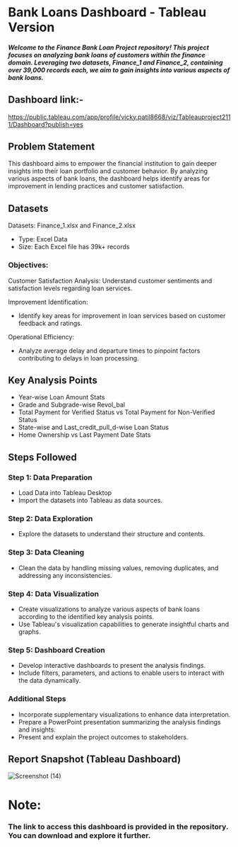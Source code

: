 # Bank Loans Dashboard - Tableau Version
##### Welcome to the Finance Bank Loan Project repository! This project focuses on analyzing bank loans of customers within the finance domain. Leveraging two datasets, Finance_1 and Finance_2, containing over 39,000 records each, we aim to gain insights into various aspects of bank loans.

## Dashboard link:-
 https://public.tableau.com/app/profile/vicky.patil8668/viz/Tableauproject2111/Dashboard?publish=yes

## Problem Statement

This dashboard aims to empower the financial institution to gain deeper insights into their loan portfolio and customer behavior. By analyzing various aspects of bank loans, the dashboard helps identify areas for improvement in lending practices and customer satisfaction.

## Datasets

Datasets: Finance_1.xlsx and Finance_2.xlsx
- Type: Excel Data
- Size: Each Excel file has 39k+ records

### Objectives:

Customer Satisfaction Analysis: Understand customer sentiments and satisfaction levels regarding loan services.

Improvement Identification:

- Identify key areas for improvement in loan services based on customer feedback and ratings.

Operational Efficiency:

- Analyze average delay and departure times to pinpoint factors contributing to delays in loan processing.

## Key Analysis Points

- Year-wise Loan Amount Stats
- Grade and Subgrade-wise Revol_bal
- Total Payment for Verified Status vs Total Payment for Non-Verified Status
- State-wise and Last_credit_pull_d-wise Loan Status
- Home Ownership vs Last Payment Date Stats

## Steps Followed

### Step 1: Data Preparation
- Load Data into Tableau Desktop
- Import the datasets into Tableau as data sources.

### Step 2: Data Exploration
- Explore the datasets to understand their structure and contents.

### Step 3: Data Cleaning
- Clean the data by handling missing values, removing duplicates, and addressing any inconsistencies.

### Step 4: Data Visualization
- Create visualizations to analyze various aspects of bank loans according to the identified key analysis points.
- Use Tableau's visualization capabilities to generate insightful charts and graphs.

### Step 5: Dashboard Creation
- Develop interactive dashboards to present the analysis findings.
- Include filters, parameters, and actions to enable users to interact with the data dynamically.

### Additional Steps
- Incorporate supplementary visualizations to enhance data interpretation.
- Prepare a PowerPoint presentation summarizing the analysis findings and insights.
- Present and explain the project outcomes to stakeholders.

## Report Snapshot (Tableau Dashboard)

![Screenshot (14)](https://github.com/VICKYPATIL2525/Tableau-Projects/assets/124050367/ac9ac682-8888-45de-8543-87297d19098e)


# Note:
### The link to access this dashboard is provided in the repository. You can download and explore it further.
